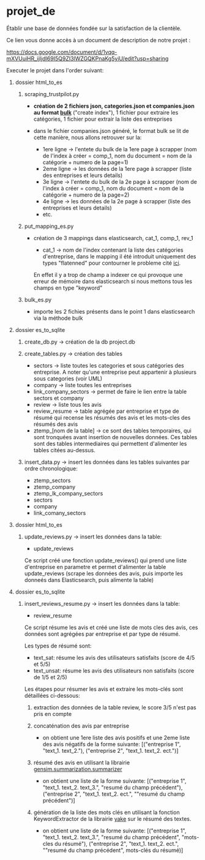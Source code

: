 # projet_de
Établir une base de données fondée sur la satisfaction de la clientèle.

Ce lien vous donne accès à un document de description de notre projet :

https://docs.google.com/document/d/1vqq-mXVUuiHR_ijIjdI69I5Q9ZI3lWZGQKPnaKg5yiU/edit?usp=sharing


Executer le projet dans l'order suivant:

1) dossier html_to_es

    1) scraping_trustpilot.py

        - **création de 2 fichiers json, categories.json et companies.json au format [bulk](https://www.elastic.co/guide/en/elasticsearch/reference/current/docs-bulk.html)** ("create index"), 1 fichier pour extraire les catégories, 1 fichier pour extrair la liste des entreprises

        - dans le fichier companies.json généré, le format bulk se lit de cette manière, nous allons retrouver sur la:
            - 1ere ligne -> l'entete du bulk de la 1ere page à scrapper (nom de l'index à créer = comp_1, nom du document = nom de la catégorie + numero de la page=1)
            - 2eme ligne -> les données de la 1ere page à scrapper (liste des entreprises et leurs details)
            - 3e ligne -> l'entete du bulk de la 2e page à scrapper (nom de l'index à créer = comp_1, nom du document = nom de la catégorie + numero de la page=2)
            - 4e ligne -> les données de la 2e page à scrapper (liste des entreprises et leurs details)
            - etc.

    2) put_mapping_es.py

        - création de 3 mappings dans elasticsearch, cat_1, comp_1, rev_1
            - cat_1 -> nom de l'index contenant la liste des catégories d'entreprise, dans le mapping il été introduit uniquement des types "flatenned" pour contourner le probleme cité [ici](https://www.elastic.co/guide/en/elasticsearch/reference/current/mapping.html#mapping-limit-settings).

            En effet il y a trop de champ a indexer ce qui provoque une erreur de mémoire dans elasticsearch si nous mettons tous les champs en type "keyword"

    3) bulk_es.py
        - importe les 2 fichies présents dans le point 1 dans elasticsearch via la méthode bulk

2) dossier es_to_sqlite

    1) create_db.py -> création de la db project.db

    2) create_tables.py -> création des tables

        - sectors -> liste toutes les categories et sous catégories des entreprise. A noter qu'une entreprise peut appartenir à plusieurs sous categories (voir UML)
        - company -> liste toutes les entreprises
        - link_company_sectors -> permet de faire le lien entre la table sectors et company
        - review -> liste tous les avis
        - review_resume -> table agrégée par entreprise et type de résumé qui recense les résumés des avis et les mots-cles des résumés des avis
        - ztemp_[nom de la table] -> ce sont des tables temporaires, qui sont tronquées avant insertion de nouvelles données. Ces tables sont des tables intermediaires qui permettent d'alimenter les tables citées au-dessus.

    3) insert_data.py -> insert les données dans les tables suivantes par ordre chronologique:
        - ztemp_sectors
        - ztemp_company
        - ztemp_lk_company_sectors
        - sectors
        - company
        - link_comany_sectors

3) dossier html_to_es

    1) update_reviews.py -> insert les données dans la table:
        - update_reviews

        Ce script créé une fonction update_reviews() qui prend une liste d'entreprise en parametre et permet d'alimenter la table update_reviews (scrape les données des avis, puis importe les donneés dans Elasticsearch, puis alimente la table)

4) dossier es_to_sqlite

    1) insert_reviews_resume.py -> insert les données dans la table:
        - review_resume

        Ce script résume les avis et créé une liste de mots cles des avis, ces données sont agrégées par entreprise et par type de résumé.

        Les types de résumé sont:
     
          - text_sat: résume les avis des utilisateurs satisfaits (score de 4/5 et 5/5)
          - text_unsat: résume les avis des utilisateurs non satisfaits (score de 1/5 et 2/5)

        Les étapes pour résumer les avis et extraire les mots-clés sont détaillées ci-dessous:
        
          1) extraction des données de la table review, le score 3/5 n'est pas pris en compte
          2) concaténation des avis par entreprise

               - on obtient une 1ere liste des avis positifs et une 2eme liste des avis négatifs de la forme suivante:
                [("entreprise 1", "text_1. text_2."), ("entreprise 2", "text_1. text_2. ect.")]
          3) résumé des avis en utilisant la librairie [gensim.summarization.summarizer](https://radimrehurek.com/gensim_3.8.3/summarization/summariser.html)

               - on obtient une liste de la forme  suivante:
                [("entreprise 1", "text_1. text_2. text_3.", "resumé du champ précédent"), ("entreprise 2", "text_1. text_2. ect.", ""resumé du champ précédent")]
          4) génération de la liste des mots clés en utilisant la fonction KeywordExtractor de la librairie [yake](https://pypi.org/project/yake/) sur le résumé des textes.

               - on obtient une liste de la forme suivante:
                [("entreprise 1", "text_1. text_2. text_3.", "resumé du champ précédent", "mots-cles du résumé"), ("entreprise 2", "text_1. text_2. ect.", ""resumé du champ précédent", mots-clés du résumé)]
